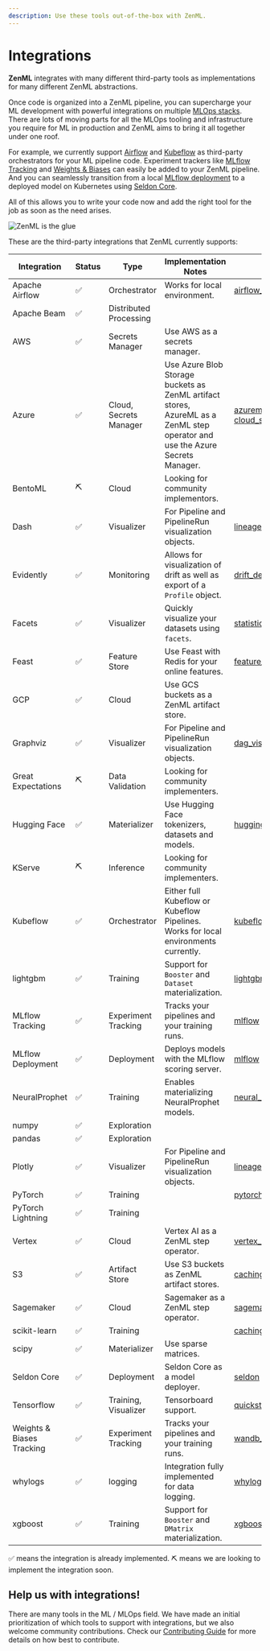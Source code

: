 ```yaml
---
description: Use these tools out-of-the-box with ZenML.
---
```


# Integrations

**ZenML** integrates with many different third-party tools as implementations
for many different ZenML abstractions.

Once code is organized into a ZenML pipeline, you can supercharge your ML
development with powerful integrations on multiple
[MLOps stacks](../../introduction/core-concepts.md). There are lots of moving parts
for all the MLOps tooling and infrastructure you require for ML in production
and ZenML aims to bring it all together under one roof.

For example, we currently support [Airflow](https://airflow.apache.org/) and
[Kubeflow](https://www.kubeflow.org/) as third-party orchestrators for your ML
pipeline code. Experiment trackers
like [MLflow Tracking](https://www.mlflow.org/docs/latest/tracking.html) and
[Weights & Biases](https://wandb.ai/site) can easily be added to your ZenML
pipeline. And you can seamlessly
transition from a
local [MLflow deployment](https://www.mlflow.org/docs/latest/python_api/mlflow.deployments.html)
to
a deployed model on Kubernetes using [Seldon Core](https://www.seldon.io/).

All of this allows you to write your code now and add the right tool for the job
as soon as the need arises.

![ZenML is the glue](../assets/zenml-is-the-glue.jpeg)

These are the third-party integrations that ZenML currently supports:

| Integration | Status | Type | Implementation Notes | Example |
| ----------- | ------ | ---- | -------------------- | ------- |
| Apache Airflow | ✅ | Orchestrator | Works for local environment. | [airflow_local](https://github.com/zenml-io/zenml/tree/main/examples/airflow_local) |
| Apache Beam | ✅ | Distributed Processing |   |   |
| AWS | ✅ | Secrets Manager | Use AWS as a secrets manager. |   |
| Azure | ✅ | Cloud, Secrets Manager | Use Azure Blob Storage buckets as ZenML artifact stores, AzureML as a ZenML step operator and use the Azure Secrets Manager. | [azureml_step_operator](https://github.com/zenml-io/zenml/tree/main/examples/step_operator_remote_training). [cloud_secrets_manager](https://github.com/zenml-io/zenml/tree/main/examples/cloud_secrets_manager) |
| BentoML | ⛏ | Cloud | Looking for community implementors. |   |
| Dash | ✅ | Visualizer | For Pipeline and PipelineRun visualization objects. | [lineage](https://github.com/zenml-io/zenml/tree/main/examples/lineage) |
| Evidently | ✅ | Monitoring | Allows for visualization of drift as well as export of a `Profile` object. | [drift_detection](https://github.com/zenml-io/zenml/tree/release/0.5.7/examples/drift_detection) |
| Facets | ✅ | Visualizer | Quickly visualize your datasets using `facets`. | [statistics](https://github.com/zenml-io/zenml/tree/main/examples/statistics) |
| Feast | ✅ | Feature Store | Use Feast with Redis for your online features. | [feature_store](https://github.com/zenml-io/zenml/tree/main/examples/feature_store) |
| GCP | ✅ | Cloud | Use GCS buckets as a ZenML artifact store. |   |
| Graphviz | ✅ | Visualizer | For Pipeline and PipelineRun visualization objects. | [dag_visualizer](https://github.com/zenml-io/zenml/tree/main/examples/dag_visualizer) |
| Great Expectations | ⛏ | Data Validation | Looking for community implementers. |   |
| Hugging Face | ✅ | Materializer | Use Hugging Face tokenizers, datasets and models. | [huggingface](https://github.com/zenml-io/zenml/tree/main/examples/huggingface) |
| KServe | ⛏ | Inference | Looking for community implementers. |   |
| Kubeflow | ✅ | Orchestrator | Either full Kubeflow or Kubeflow Pipelines. Works for local environments currently. | [kubeflow](https://github.com/zenml-io/zenml/tree/main/examples/kubeflow) |
| lightgbm | ✅ | Training | Support for `Booster` and `Dataset` materialization. | [lightgbm](https://github.com/zenml-io/zenml/tree/main/examples/lightgbm) |
| MLflow Tracking | ✅ | Experiment Tracking | Tracks your pipelines and your training runs. | [mlflow](https://github.com/zenml-io/zenml/tree/main/examples/mlflow_tracking) |
| MLflow Deployment | ✅ | Deployment | Deploys models with the MLflow scoring server. | [mlflow](https://github.com/zenml-io/zenml/tree/main/examples/mlflow_deployment) |
| NeuralProphet | ✅ | Training | Enables materializing NeuralProphet models. | [neural_prophet](https://github.com/zenml-io/zenml/tree/main/examples/neural_prophet) |
| numpy | ✅ | Exploration |   |   |
| pandas | ✅ | Exploration |   |   |
| Plotly | ✅ | Visualizer | For Pipeline and PipelineRun visualization objects. | [lineage](https://github.com/zenml-io/zenml/tree/main/examples/lineage) |
| PyTorch | ✅ | Training |   | [pytorch](https://github.com/zenml-io/zenml/tree/main/examples/pytorch) |
| PyTorch Lightning | ✅ | Training |   |   |
| Vertex | ✅ | Cloud | Vertex AI as a ZenML step operator. | [vertex_step_operator](https://github.com/zenml-io/zenml/tree/main/examples/step_operator_remote_training) |
| S3 | ✅ | Artifact Store | Use S3 buckets as ZenML artifact stores. | [caching chapter](https://docs.zenml.io/v/docs/guides/functional-api/caching) |
| Sagemaker | ✅ | Cloud | Sagemaker as a ZenML step operator. | [sagemaker_step_operator](https://github.com/zenml-io/zenml/tree/main/examples/step_operator_remote_training) |
| scikit-learn | ✅ | Training |   | [caching chapter](https://docs.zenml.io/v/docs/guides/functional-api/caching) |
| scipy | ✅ | Materializer | Use sparse matrices. |   |
| Seldon Core | ✅ | Deployment | Seldon Core as a model deployer. | [seldon](https://github.com/zenml-io/zenml/tree/main/examples/seldon_deployment) |
| Tensorflow | ✅ | Training, Visualizer | Tensorboard support. | [quickstart](https://github.com/zenml-io/zenml/tree/main/examples/quickstart). [kubeflow](https://github.com/zenml-io/zenml/tree/main/examples/kubeflow) |
| Weights & Biases Tracking | ✅ | Experiment Tracking | Tracks your pipelines and your training runs. | [wandb_tracking](https://github.com/zenml-io/zenml/tree/main/examples/wandb_tracking) |
| whylogs | ✅ | logging | Integration fully implemented for data logging. | [whylogs](https://github.com/zenml-io/zenml/tree/main/examples/whylogs) |
| xgboost | ✅ | Training | Support for `Booster` and `DMatrix` materialization. | [xgboost](https://github.com/zenml-io/zenml/tree/main/examples/xgboost) |

✅ means the integration is already implemented.
⛏ means we are looking to implement the integration soon.

## Help us with integrations!

There are many tools in the ML / MLOps field. We have made an initial
prioritization of which tools to support with integrations, but we also welcome
community contributions. Check our
[Contributing Guide](../../../../CONTRIBUTING.md) for more details on how best to
contribute.
